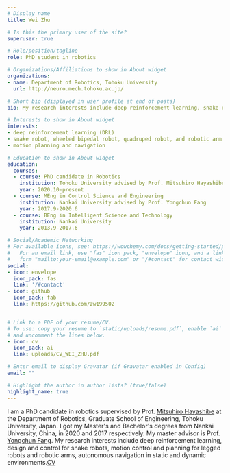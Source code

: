 ```yaml
---
# Display name
title: Wei Zhu

# Is this the primary user of the site?
superuser: true

# Role/position/tagline
role: PhD student in robotics

# Organizations/Affiliations to show in About widget
organizations:
- name: Department of Robotics, Tohoku University
  url: http://neuro.mech.tohoku.ac.jp/

# Short bio (displayed in user profile at end of posts)
bio: My research interests include deep reinforcement learning, snake robot, wheeled bipedal robot, robotic arm, quadruped robot, and autonomous navigation.

# Interests to show in About widget
interests:
- deep reinforcement learning (DRL)
- snake robot, wheeled bipedal robot, quadruped robot, and robotic arm
- motion planning and navigation

# Education to show in About widget
education:
  courses:
  - course: PhD candidate in Robotics
    institution: Tohoku University advised by Prof. Mitsuhiro Hayashibe
    year: 2020.10-present
  - course: MEng in Control Science and Engineering
    institution: Nankai University advised by Prof. Yongchun Fang
    year: 2017.9-2020.6
  - course: BEng in Intelligent Science and Technology
    institution: Nankai University
    year: 2013.9-2017.6

# Social/Academic Networking
# For available icons, see: https://wowchemy.com/docs/getting-started/page-builder/#icons
#   For an email link, use "fas" icon pack, "envelope" icon, and a link in the
#   form "mailto:your-email@example.com" or "/#contact" for contact widget.
social:
- icon: envelope
  icon_pack: fas
  link: '/#contact'
- icon: github
  icon_pack: fab
  link: https://github.com/zw199502


# Link to a PDF of your resume/CV.
# To use: copy your resume to `static/uploads/resume.pdf`, enable `ai` icons in `params.toml`, 
# and uncomment the lines below.
- icon: cv
  icon_pack: ai
  link: uploads/CV_WEI_ZHU.pdf

# Enter email to display Gravatar (if Gravatar enabled in Config)
email: ""

# Highlight the author in author lists? (true/false)
highlight_name: true
---
```

I am a PhD candidate in robotics supervised by Prof. [Mitsuhiro Hayashibe](http://neuro.mech.tohoku.ac.jp/) at the Department of Robotics, Graduate School of Engineering, Tohoku University, Japan. I got my Master's and Bachelor's degrees from Nankai University, China, in 2020 and 2017 respectively. My master advisor is Prof. [Yongchun Fang](https://aien.nankai.edu.cn/2021/1108/c28086a418492/page.htm). My research interests include deep reinforcement learning, design and control for snake robots, motion control and planning for legged robots and robotic arms, autonomous navigation in static and dynamic environments.[CV](uploads/CV_WEI_ZHU.pdf)



